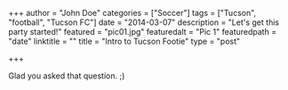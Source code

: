 +++
author = "John Doe"
categories = ["Soccer"]
tags = ["Tucson", "football", "Tucson FC"]
date = "2014-03-07"
description = "Let's get this party started!"
featured = "pic01.jpg"
featuredalt = "Pic 1"
featuredpath = "date"
linktitle = ""
title = "Intro to Tucson Footie"
type = "post"

+++

Glad you asked that question. ;)
